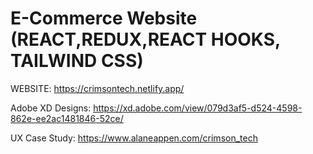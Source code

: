# E-Commerce Website (REACT,REDUX,REACT HOOKS, TAILWIND CSS)

WEBSITE: https://crimsontech.netlify.app/

Adobe XD Designs: https://xd.adobe.com/view/079d3af5-d524-4598-862e-ee2ac1481846-52ce/

UX Case Study: https://www.alaneappen.com/crimson_tech

